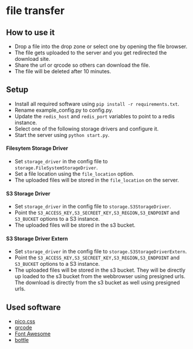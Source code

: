 # file transfer


## How to use it
- Drop a file into the drop zone or select one by opening the file browser.
- The file gets uploaded to the server and you get redirected the download site.
- Share the url or qrcode so others can download the file.
- The file will be deleted after 10 minutes.

## Setup
- Install all required software using ```pip install -r requirements.txt```.
- Rename example_config.py to config.py.
- Update the ```redis_host``` and ```redis_port``` variables to point to a redis instance.
- Select one of the following storage drivers and configure it.
- Start the server using ```python start.py```.

#### Filesytem Storage Driver
- Set ```storage_driver``` in the config file to ```storage.FileSystemStorageDriver```.
- Set a file location using the ```file_location``` option.
- The uploaded files will be stored in the ```file_location``` on the server.

#### S3 Storage Driver
- Set ```storage_driver``` in the config file to ```storage.S3StorageDriver```.
- Point the ```S3_ACCESS_KEY,S3_SECREET_KEY,S3_REGION,S3_ENDPOINT``` and ```S3_BUCKET``` options to a S3
instance.
- The uploaded files will be stored in the s3 bucket.

#### S3 Storage Driver Extern
- Set ```storage_driver``` in the config file to ```storage.S3StorageDriverExtern```.
- Point the ```S3_ACCESS_KEY,S3_SECREET_KEY,S3_REGION,S3_ENDPOINT``` and ```S3_BUCKET``` options to a S3 instance.
- The uploaded files will be stored in the s3 bucket. They will be directly up loaded to the s3 bucket from the webbrowser using presigned urls. The download is directly from the s3 bucket as well using presigned urls.

## Used software
- [pico.css](https://picocss.com/)
- [qrcode](https://github.com/davidshimjs/qrcodejs)
- [Font Awesome](https://fontawesome.com)
- [bottle](https://bottlepy.org)
